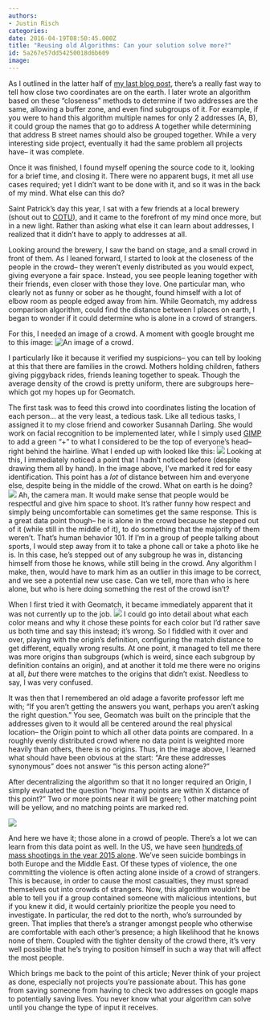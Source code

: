 ```yaml
---
authors:
- Justin Risch
categories:
date: 2016-04-19T08:50:45.000Z
title: "Reusing old Algorithms: Can your solution solve more?"
id: 5a267e57dd54250018d6b609
image: 
---
```


As I outlined in the latter half of [my last blog post](https://blog.ippon.tech/blog/address-not-string-applying-concepts-data-meaningfulness-usefulness/), there’s a really fast way to tell how close two coordinates are on the earth. I later wrote an algorithm based on these “closeness” methods to determine if two addresses are the same, allowing a buffer zone, and even find subgroups of it. For example, if you were to hand this algorithm multiple names for only 2 addresses (A, B), it could group the names that go to address A together while determining that address B street names should also be grouped together. While a very interesting side project, eventually it had the same problem all projects have– it was complete.

Once it was finished, I found myself opening the source code to it, looking for a brief time, and closing it. There were no apparent bugs, it met all use cases required; yet I didn’t want to be done with it, and so it was in the back of my mind. What else can this do?

Saint Patrick’s day this year, I sat with a few friends at a local brewery (shout out to [COTU](http://www.cotubrewing.com/)), and it came to the forefront of my mind once more, but in a new light. Rather than asking what else it can learn about addresses, I realized that it didn’t have to apply to addresses at all.

Looking around the brewery, I saw the band on stage, and a small crowd in front of them. As I leaned forward, I started to look at the closeness of the people in the crowd– they weren’t evenly distributed as you would expect, giving everyone a fair space. Instead, you see people leaning together with their friends, even closer with those they love. One particular man, who clearly not as funny or sober as he thought, found himself with a lot of elbow room as people edged away from him. While Geomatch, my address comparison algorithm, could find the distance between I places on earth, I began to wonder if it could determine who is alone in a crowd of strangers.

For this, I needed an image of a crowd. A moment with google brought me to this image:
![An image of a crowd.](https://i.imgur.com/b5KbiQw.png)

I particularly like it because it verified my suspicions– you can tell by looking at this that there are families in the crowd. Mothers holding children, fathers giving piggyback rides, friends leaning together to speak. Though the average density of the crowd is pretty uniform, there are subgroups here– which got my hopes up for Geomatch.

The first task was to feed this crowd into coordinates listing the location of each person… at the very least, a tedious task. Like all tedious tasks, I assigned it to my close friend and coworker Susannah Darling. She would work on facial recognition to be implemented later, while I simply used [GIMP](https://www.gimp.org/) to add a green “+” to what I considered to be the top of everyone’s head– right behind the hairline. What I ended up with looked like this:
![](https://i.imgur.com/YeDqqPO.png)
 Looking at this, I immediately noticed a point that I hadn’t noticed before (despite drawing them all by hand). In the image above, I’ve marked it red for easy identification. This point has a *lot* of distance between him and everyone else, despite being in the middle of the crowd. What on earth is he doing?
![](https://i.imgur.com/Trpl7yT.png)
 Ah, the camera man. It would make sense that people would be respectful and give him space to shoot. It’s rather funny how respect and simply being uncomfortable can sometimes get the same response. This is a great data point though– he is alone in the crowd because he stepped out of it (while still in the middle of it), to do something that the majority of them weren’t. That’s human behavior 101. If I’m in a group of people talking about sports, I would step away from it to take a phone call or take a photo like he is. In this case, he’s stepped out of any subgroup he was in, distancing himself from those he knows, while still being in the crowd. Any algorithm I make, then, would have to mark him as an outlier in this image to be correct, and we see a potential new use case. Can we tell, more than who is here alone, but who is here doing something the rest of the crowd isn’t?

When I first tried it with Geomatch, it became immediately apparent that it was not currently up to the job.
![](https://i.imgur.com/BopdaHM.png)
 I could go into detail about what each color means and why it chose these points for each color but I’d rather save us both time and say this instead; it’s wrong. So I fiddled with it over and over, playing with the origin’s definition, configuring the match distance to get different, equally wrong results. At one point, it managed to tell me there was more origins than subgroups (which is weird, since each subgroup by definition contains an origin), and at another it told me there were no origins at all, *but* there were matches to the origins that didn’t exist. Needless to say, I was very confused.

It was then that I remembered an old adage a favorite professor left me with; “If you aren’t getting the answers you want, perhaps you aren’t asking the right question.” You see, Geomatch was built on the principle that the addresses given to it would all be centered around the real physical location– the Origin point to which all other data points are compared. In a roughly evenly distributed crowd where no data point is weighted more heavily than others, there is no origins. Thus, in the image above, I learned what should have been obvious at the start: “Are these addresses synonymous” does not answer “is this person acting alone?”

After decentralizing the algorithm so that it no longer required an Origin, I simply evaluated the question “how many points are within X distance of this point?” Two or more points near it will be green; 1 other matching point will be yellow, and no matching points are marked red.

![](https://i.imgur.com/zVTW5NX.png)

And here we have it; those alone in a crowd of people. There’s a lot we can learn from this data point as well. In the US, we have seen [hundreds of mass shootings in the year 2015 alone](https://www.washingtonpost.com/news/wonk/wp/2015/10/01/2015-274-days-294-mass-shootings-hundreds-dead/). We’ve seen suicide bombings in both Europe and the Middle East. Of these types of violence, the one committing the violence is often acting alone inside of a crowd of strangers. This is because, in order to cause the most casualties, they must spread themselves out into crowds of strangers. Now, this algorithm wouldn’t be able to tell you if a group contained someone with malicious intentions, but if you knew it did, it would certainly prioritize the people you need to investigate. In particular, the red dot to the north, who’s surrounded by green. That implies that there’s a stranger amongst people who otherwise are comfortable with each other’s presence; a high likelihood that he knows none of them. Coupled with the tighter density of the crowd there, it’s very well possible that he’s trying to position himself in such a way that will affect the most people.

Which brings me back to the point of this article; Never think of your project as done, especially not projects you’re passionate about. This has gone from saving someone from having to check two addresses on google maps to potentially saving lives. You never know what your algorithm can solve until you change the type of input it receives.

